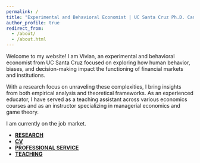 ```yaml
---
permalink: /
title: "Experimental and Behavioral Economist | UC Santa Cruz Ph.D. Candidate"
author_profile: true
redirect_from: 
  - /about/
  - /about.html
---
```


Welcome to my website! I am Vivian, an experimental and behavioral economist from UC Santa Cruz focused on exploring how human behavior, biases, and decision-making impact the functioning of financial markets and institutions.

With a research focus on unraveling these complexities, I bring insights from both empirical analysis and theoretical frameworks. As an experienced educator, I have served as a teaching assistant across various economics courses and as an instructor specializing in managerial economics and game theory.

I am currently on the job market.

- [**RESEARCH**](/publications/)
- [**CV**](files/VivianZheng_CV.pdf)
- [**PROFESSIONAL SERVICE**](/service/)
- [**TEACHING**](/teaching/)
